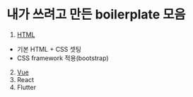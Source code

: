 # 내가 쓰려고 만든 boilerplate 모음

1. [HTML](https://github.com/sewonkimm/boilerplate-HTML.git)
  - 기본 HTML + CSS 셋팅
  - CSS framework 적용(bootstrap)
2. [Vue](https://github.com/sewonkimm/boilerplate-vue)
3. React
4. Flutter
